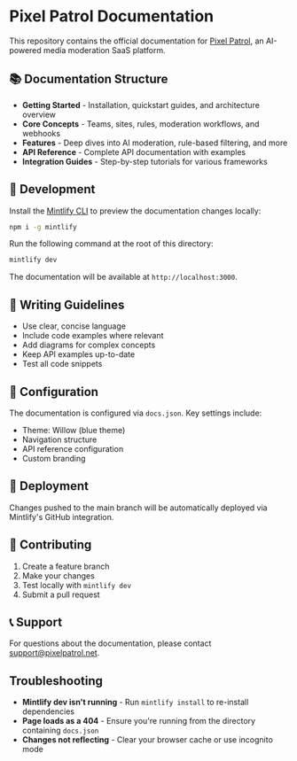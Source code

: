 # Pixel Patrol Documentation

This repository contains the official documentation for [Pixel Patrol](https://app.pixelpatrol.net), an AI-powered media moderation SaaS platform.

## 📚 Documentation Structure

- **Getting Started** - Installation, quickstart guides, and architecture overview
- **Core Concepts** - Teams, sites, rules, moderation workflows, and webhooks
- **Features** - Deep dives into AI moderation, rule-based filtering, and more
- **API Reference** - Complete API documentation with examples
- **Integration Guides** - Step-by-step tutorials for various frameworks

## 🚀 Development

Install the [Mintlify CLI](https://www.npmjs.com/package/mintlify) to preview the documentation changes locally:

```bash
npm i -g mintlify
```

Run the following command at the root of this directory:

```bash
mintlify dev
```

The documentation will be available at `http://localhost:3000`.

## 📝 Writing Guidelines

- Use clear, concise language
- Include code examples where relevant
- Add diagrams for complex concepts
- Keep API examples up-to-date
- Test all code snippets

## 🔧 Configuration

The documentation is configured via `docs.json`. Key settings include:
- Theme: Willow (blue theme)
- Navigation structure
- API reference configuration
- Custom branding

## 🚀 Deployment

Changes pushed to the main branch will be automatically deployed via Mintlify's GitHub integration.

## 🤝 Contributing

1. Create a feature branch
2. Make your changes
3. Test locally with `mintlify dev`
4. Submit a pull request

## 📞 Support

For questions about the documentation, please contact support@pixelpatrol.net.

## Troubleshooting

- **Mintlify dev isn't running** - Run `mintlify install` to re-install dependencies
- **Page loads as a 404** - Ensure you're running from the directory containing `docs.json`
- **Changes not reflecting** - Clear your browser cache or use incognito mode
